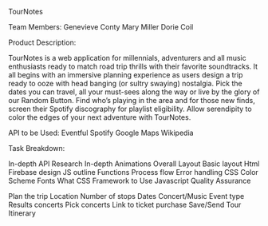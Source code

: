 TourNotes 


Team Members: 
Genevieve Conty
Mary Miller
Dorie Coil

Product Description: 

TourNotes is a web application for millennials, adventurers and all music enthusiasts ready to match road trip thrills with their favorite soundtracks. It all begins with an immersive planning experience as users design a trip ready to ooze with head banging (or sultry swaying) nostalgia. Pick the dates you can travel, all your must-sees along the way or live by the glory of our Random Button. Find who’s playing in the area and for those new finds, screen their Spotify discography for playlist eligibility. Allow serendipity to color the edges of your next adventure with TourNotes. 

API to be Used: 
  Eventful
  Spotify
  Google Maps
  Wikipedia

Task Breakdown: 

  In-depth API Research
  In-depth Animations
  Overall Layout
  Basic layout
  Html
  Firebase design
  JS outline
  Functions
  Process flow
  Error handling 
  CSS
  Color Scheme
  Fonts
  What CSS Framework to Use
  Javascript
  Quality Assurance


Plan the trip
Location
Number of stops
Dates
Concert/Music Event type
Results concerts
Pick concerts
Link to ticket purchase
Save/Send Tour Itinerary 
